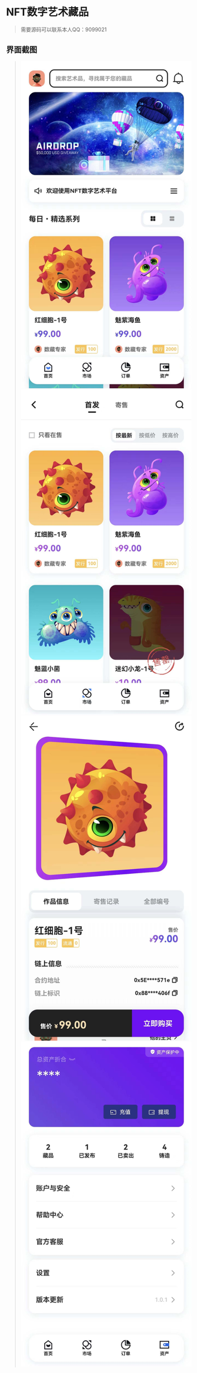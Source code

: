 # NFT数字艺术藏品

> 需要源码可以联系本人QQ：9099021

## 界面截图
> ![截图一](./screenshot/demo1.jpeg)
> ![截图二](./screenshot/demo2.jpeg)
> ![截图三](./screenshot/demo3.jpeg)
> ![截图四](./screenshot/demo4.jpeg)